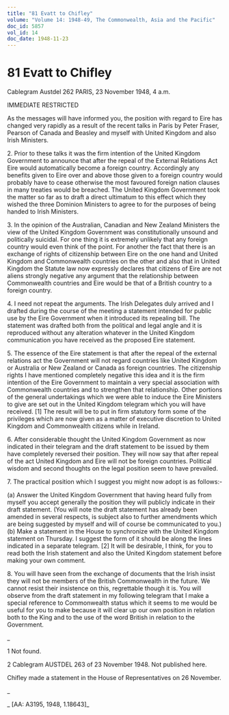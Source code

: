 ```yaml
---
title: "81 Evatt to Chifley"
volume: "Volume 14: 1948-49, The Commonwealth, Asia and the Pacific"
doc_id: 5857
vol_id: 14
doc_date: 1948-11-23
---
```


# 81 Evatt to Chifley

Cablegram Austdel 262 PARIS, 23 November 1948, 4 a.m.

IMMEDIATE RESTRICTED

As the messages will have informed you, the position with regard to Eire has changed very rapidly as a result of the recent talks in Paris by Peter Fraser, Pearson of Canada and Beasley and myself with United Kingdom and also Irish Ministers.

2\. Prior to these talks it was the firm intention of the United Kingdom Government to announce that after the repeal of the External Relations Act Eire would automatically become a foreign country. Accordingly any benefits given to Eire over and above those given to a foreign country would probably have to cease otherwise the most favoured foreign nation clauses in many treaties would be breached. The United Kingdom Government took the matter so far as to draft a direct ultimatum to this effect which they wished the three Dominion Ministers to agree to for the purposes of being handed to Irish Ministers.

3\. In the opinion of the Australian, Canadian and New Zealand Ministers the view of the United Kingdom Government was constitutionally unsound and politically suicidal. For one thing it is extremely unlikely that any foreign country would even think of the point. For another the fact that there is an exchange of rights of citizenship between Eire on the one hand and United Kingdom and Commonwealth countries on the other and also that in United Kingdom the Statute law now expressly declares that citizens of Eire are not aliens strongly negative any argument that the relationship between Commonwealth countries and Eire would be that of a British country to a foreign country.

4\. I need not repeat the arguments. The Irish Delegates duly arrived and I drafted during the course of the meeting a statement intended for public use by the Eire Government when it introduced its repealing bill. The statement was drafted both from the political and legal angle and it is reproduced without any alteration whatever in the United Kingdom communication you have received as the proposed Eire statement.

5\. The essence of the Eire statement is that after the repeal of the external relations act the Government will not regard countries like United Kingdom or Australia or New Zealand or Canada as foreign countries. The citizenship rights I have mentioned completely negative this idea and it is the firm intention of the Eire Government to maintain a very special association with Commonwealth countries and to strengthen that relationship. Other portions of the general undertakings which we were able to induce the Eire Ministers to give are set out in the United Kingdom telegram which you will have received. [1] The result will be to put in firm statutory form some of the privileges which are now given as a matter of executive discretion to United Kingdom and Commonwealth citizens while in Ireland.

6\. After considerable thought the United Kingdom Government as now indicated in their telegram and the draft statement to be issued by them have completely reversed their position. They will now say that after repeal of the act United Kingdom and Eire will not be foreign countries. Political wisdom and second thoughts on the legal position seem to have prevailed.

7\. The practical position which I suggest you might now adopt is as follows:-

(a) Answer the United Kingdom Government that having heard fully from myself you accept generally the position they will publicly indicate in their draft statement. (You will note the draft statement has already been amended in several respects, is subject also to further amendments which are being suggested by myself and will of course be communicated to you.) (b) Make a statement in the House to synchronize with the United Kingdom statement on Thursday. I suggest the form of it should be along the lines indicated in a separate telegram. [2] It will be desirable, I think, for you to read both the Irish statement and also the United Kingdom statement before making your own comment.

8\. You will have seen from the exchange of documents that the Irish insist they will not be members of the British Commonwealth in the future. We cannot resist their insistence on this, regrettable though it is. You will observe from the draft statement in my following telegram that I make a special reference to Commonwealth status which it seems to me would be useful for you to make because it will clear up our own position in relation both to the King and to the use of the word British in relation to the Government.

_

1 Not found.

2 Cablegram AUSTDEL 263 of 23 November 1948. Not published here.

Chifley made a statement in the House of Representatives on 26 November.

_

_ [AA: A3195, 1948, 1.18643]_

